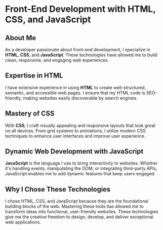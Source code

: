 # Front-End Development with HTML, CSS, and JavaScript

## About Me
As a developer passionate about front-end development, I specialize in **HTML**, **CSS**, and **JavaScript**. These technologies have allowed me to build clean, responsive, and engaging web experiences.

## Expertise in HTML
I have extensive experience in using **HTML** to create well-structured, semantic, and accessible web pages. I ensure that my HTML code is SEO-friendly, making websites easily discoverable by search engines.

## Mastery of CSS
With **CSS**, I craft visually appealing and responsive layouts that look great on all devices. From grid systems to animations, I utilize modern CSS techniques to enhance user interfaces and improve user experience.

## Dynamic Web Development with JavaScript
**JavaScript** is the language I use to bring interactivity to websites. Whether it's handling events, manipulating the DOM, or integrating third-party APIs, JavaScript enables me to add dynamic features that keep users engaged.

## Why I Chose These Technologies
I chose HTML, CSS, and JavaScript because they are the foundational building blocks of the web. Mastering these tools has allowed me to transform ideas into functional, user-friendly websites. These technologies give me the creative freedom to design, develop, and deliver exceptional web applications.
